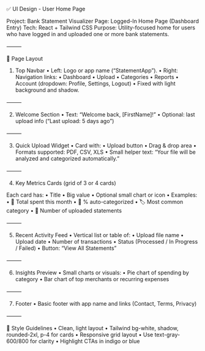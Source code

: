 ✅ UI Design - User Home Page

Project: Bank Statement Visualizer
Page: Logged-In Home Page (Dashboard Entry)
Tech: React + Tailwind CSS
Purpose: Utility-focused home for users who have logged in and uploaded one or more bank statements.

⸻

🧩 Page Layout

1. Top Navbar
	•	Left: Logo or app name (“StatementApp”).
	•	Right: Navigation links:
	•	Dashboard
	•	Upload
	•	Categories
	•	Reports
	•	Account (dropdown: Profile, Settings, Logout)
	•	Fixed with light background and shadow.

⸻

2. Welcome Section
	•	Text: “Welcome back, [FirstName]!”
	•	Optional: last upload info (“Last upload: 5 days ago”)

⸻

3. Quick Upload Widget
	•	Card with:
	•	Upload button
	•	Drag & drop area
	•	Formats supported: PDF, CSV, XLS
	•	Small helper text: “Your file will be analyzed and categorized automatically.”

⸻

4. Key Metrics Cards (grid of 3 or 4 cards)

Each card has:
	•	Title
	•	Big value
	•	Optional small chart or icon
	•	Examples:
	•	💸 Total spent this month
	•	🧠 % auto-categorized
	•	🏷️ Most common category
	•	📄 Number of uploaded statements

⸻

5. Recent Activity Feed
	•	Vertical list or table of:
	•	Upload file name
	•	Upload date
	•	Number of transactions
	•	Status (Processed / In Progress / Failed)
	•	Button: “View All Statements”

⸻

6. Insights Preview
	•	Small charts or visuals:
	•	Pie chart of spending by category
	•	Bar chart of top merchants or recurring expenses

⸻

7. Footer
	•	Basic footer with app name and links (Contact, Terms, Privacy)

⸻

🧠 Style Guidelines
	•	Clean, light layout
	•	Tailwind bg-white, shadow, rounded-2xl, p-4 for cards
	•	Responsive grid layout
	•	Use text-gray-600/800 for clarity
	•	Highlight CTAs in indigo or blue